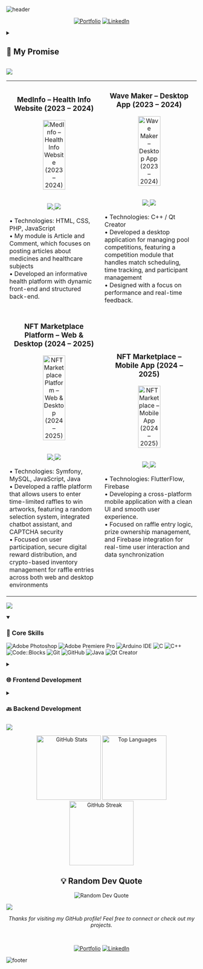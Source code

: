 ![header](https://capsule-render.vercel.app/api?type=waving&color=timeGradient&height=200&section=header&text=Hi%2C%20I%27m%20Mohamed%20aziz%20hammami%20👋&fontSize=50&animation=scaleIn&fontAlignY=35&desc=A%20Computer%20Engineering%20Student%20at%20ESPRIT&descSize=20&descAlignY=55&descAlign=50)

<div align="center">

  [![Portfolio](https://img.shields.io/badge/Portfolio-000?style=for-the-badge&logo=vercel&logoColor=yellow)]()
  [![LinkedIn](https://img.shields.io/badge/LinkedIn-0A66C2?style=for-the-badge&logo=linkedin&logoColor=white)](www.linkedin.com/in/mohamed-aziz-hammami)

</div>

<details>
<summary><h2>🤞 My Promise</h2></summary>

```java
while (isAwake) {
    code();
    learn();
    create();
    repeat();
}
```
</details>

![](https://capsule-render.vercel.app/api?type=venom&height=150&text=🚀%20Featured%20Projects&fontSize=40&color=0:8871e5,100:b678c4&stroke=b678c4)

<!-- Featured Projects Section -->
<table>
<tr>
<td width="50%">
<h3 align="center">MedInfo – Health Info Website (2023 – 2024)</h3>
<div align="center">  
<a href="#" target="_blank">
<img src="/path/to/project.png" width="50%" alt="MedInfo – Health Info Website (2023 – 2024)"/>
</a>
<br>
<br>
<p>
<a href="#" target="_blank">
<img src="https://img.shields.io/badge/View_on_GitHub-2ea44f?style=for-the-badge&logo=github"/>
</a>
<a href="#" target="_blank">
<img src="https://img.shields.io/badge/Live_Demo-brightgreen?style=for-the-badge&logo=vercel"/>
</a>
</p>
<p align="left">
•  Technologies: HTML, CSS, PHP, JavaScript<br>
• My module is Article and Comment, which focuses on posting  articles about medicines and healthcare subjects<br>
• Developed an informative health platform with dynamic front-end  and structured back-end.
</p>
</div>
</td>
<td width="50%">
<h3 align="center"> Wave Maker – Desktop App (2023 – 2024)</h3>
<div align="center">  
<a href="#" target="_blank">
<img src="/path/to/project.png" width="50%" alt=" Wave Maker – Desktop App (2023 – 2024)"/>
</a>
<br>
<br>
<p>
<a href="https://github.com/ProjetCPP-2A15/2a15-wave-maker" target="_blank">
<img src="https://img.shields.io/badge/View_on_GitHub-2ea44f?style=for-the-badge&logo=github"/>
</a>
<a href="#" target="_blank">
<img src="https://img.shields.io/badge/Live_Demo-brightgreen?style=for-the-badge&logo=vercel"/>
</a>
</p>
<p align="left">
• Technologies: C++ / Qt Creator<br>
•  Developed a desktop application for managing pool competitions,  featuring a competition module that handles match scheduling,  time tracking, and participant management<br>
•  Designed with a focus on performance and real-time feedback.
</p>
</div>
</td>
</tr>
<tr>
<td width="50%">
<h3 align="center"> NFT Marketplace Platform – Web & Desktop (2024 – 2025)</h3>
<div align="center">  
<a href="#" target="_blank">
<img src="/path/to/project.png" width="50%" alt=" NFT Marketplace Platform – Web & Desktop (2024 – 2025)"/>
</a>
<br>
<br>
<p>
<a href="https://github.com/Sou9-NFT" target="_blank">
<img src="https://img.shields.io/badge/View_on_GitHub-2ea44f?style=for-the-badge&logo=github"/>
</a>
<a href="#" target="_blank">
<img src="https://img.shields.io/badge/Live_Demo-brightgreen?style=for-the-badge&logo=vercel"/>
</a>
</p>
<p align="left">
•  Technologies: Symfony, MySQL, JavaScript, Java<br>
•  Developed a raffle platform that allows users to enter time-limited  raffles to win artworks, featuring a random selection system,  integrated chatbot assistant, and CAPTCHA security<br>
• Focused on user participation, secure digital reward distribution,  and crypto-based inventory management for raffle entries across  both web and desktop environments
</p>
</div>
</td>
<td width="50%">
<h3 align="center"> NFT Marketplace – Mobile App (2024 – 2025)</h3>
<div align="center">  
<a href="#" target="_blank">
<img src="/path/to/project.png" width="50%" alt=" NFT Marketplace – Mobile App (2024 – 2025)"/>
</a>
<br>
<br>
<p>
<a href="https://github.com/Sou9-NFT/NFT-Marketplace-Mobile" target="_blank">
<img src="https://img.shields.io/badge/View_on_GitHub-2ea44f?style=for-the-badge&logo=github"/>
</a>
<a href="#" target="_blank">
<img src="https://img.shields.io/badge/Live_Demo-brightgreen?style=for-the-badge&logo=vercel"/>
</a>
</p>
<p align="left">
•  Technologies: FlutterFlow, Firebase<br>
• Developing a cross-platform mobile application with a clean UI and  smooth user experience.<br>
• Focused on raffle entry logic, prize ownership management, and  Firebase integration for real-time user interaction and data  synchronization
</p>
</div>
</td>
</tr>
</table>

![](https://capsule-render.vercel.app/api?type=venom&height=150&text=💻%20Tech%20Stack&fontSize=40&color=0:00FFFF,100:1E90FF&stroke=1E90FF)

<details open>
  <summary><h3>🎯 Core Skills</h3></summary>

  ![Adobe Photoshop](https://img.shields.io/badge/-Adobe_Photoshop-blue?style=for-the-badge&logo=adobe-photoshop&logoColor=white) ![Adobe Premiere Pro](https://img.shields.io/badge/-Adobe_Premiere_Pro-blue?style=for-the-badge&logo=adobe-premiere-pro&logoColor=white) ![Arduino IDE](https://img.shields.io/badge/-Arduino_IDE-blue?style=for-the-badge&logo=arduino-ide&logoColor=white) ![C](https://img.shields.io/badge/-C-blue?style=for-the-badge&logo=c&logoColor=white) ![C++](https://img.shields.io/badge/-C++-blue?style=for-the-badge&logo=c++&logoColor=white) ![Code::Blocks](https://img.shields.io/badge/-Code::Blocks-blue?style=for-the-badge&logo=code::blocks&logoColor=white) ![Git](https://img.shields.io/badge/-Git-blue?style=for-the-badge&logo=git&logoColor=white) ![GitHub](https://img.shields.io/badge/-GitHub-blue?style=for-the-badge&logo=github&logoColor=white) ![Java](https://img.shields.io/badge/-Java-blue?style=for-the-badge&logo=java&logoColor=white) ![Qt Creator](https://img.shields.io/badge/-Qt_Creator-blue?style=for-the-badge&logo=qt-creator&logoColor=white)

</details>

<details>
  <summary><h3>🌐 Frontend Development</h3></summary>

  ![CSS3](https://img.shields.io/badge/-CSS3-blue?style=for-the-badge&logo=css3&logoColor=white) ![FlutterFlow](https://img.shields.io/badge/-FlutterFlow-blue?style=for-the-badge&logo=flutterflow&logoColor=white) ![HTML5](https://img.shields.io/badge/-HTML5-blue?style=for-the-badge&logo=html5&logoColor=white) ![JavaScript](https://img.shields.io/badge/-JavaScript-blue?style=for-the-badge&logo=javascript&logoColor=white)

</details>

<details>
  <summary><h3>🔙 Backend Development</h3></summary>

  ![MySQL](https://img.shields.io/badge/-MySQL-blue?style=for-the-badge&logo=mysql&logoColor=white) ![PHP](https://img.shields.io/badge/-PHP-blue?style=for-the-badge&logo=php&logoColor=white) ![PhpMyAdmin](https://img.shields.io/badge/-PhpMyAdmin-blue?style=for-the-badge&logo=phpmyadmin&logoColor=white) ![Symfony](https://img.shields.io/badge/-Symfony-blue?style=for-the-badge&logo=symfony&logoColor=white)

</details>

![](https://capsule-render.vercel.app/api?type=venom&height=150&text=📊%20GitHub%20Stats&fontSize=40&color=0:32CD32,100:006400&stroke=006400)

<div align="center">
  <img src="https://github-readme-stats.vercel.app/api?username=Mutedly007&show_icons=true&theme=graywhite" alt="GitHub Stats" height="170"/>
  <img src="https://github-readme-stats.vercel.app/api/top-langs/?username=Mutedly007&layout=compact&theme=graywhite" alt="Top Languages" height="170"/>
</div>

<div align="center">
  <img src="https://github-readme-streak-stats.herokuapp.com/?user=Mutedly007&theme=graywhite" alt="GitHub Streak" height="170"/>
</div>

<h2 align="center">💡 Random Dev Quote</h2>

<div align="center">
  <img src="https://quotes-github-readme.vercel.app/api?type=horizontal&theme=light" alt="Random Dev Quote"/>
</div>

![](https://capsule-render.vercel.app/api?type=transparent&height=100&text=👩‍💻%20Mohamed%20aziz%20hammami&fontSize=50&fontColor=9370DB&desc=A%20Computer%20Engineering%20Student%20at%20ESPRIT&descSize=20&descAlignY=75&descAlign=60)

<div align="center">
  <p><i>Thanks for visiting my GitHub profile! Feel free to connect or check out my projects.</i></p>
  <br>
</div>

<div align="center">

  [![Portfolio](https://img.shields.io/badge/Portfolio-000?style=for-the-badge&logo=vercel&logoColor=yellow)]()
  [![LinkedIn](https://img.shields.io/badge/LinkedIn-0A66C2?style=for-the-badge&logo=linkedin&logoColor=white)](www.linkedin.com/in/mohamed-aziz-hammami)

</div>

![footer](https://capsule-render.vercel.app/api?type=waving&color=timeGradient&height=100&section=footer)
